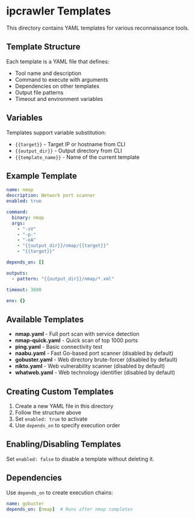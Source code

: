 # ipcrawler Templates

This directory contains YAML templates for various reconnaissance tools.

## Template Structure

Each template is a YAML file that defines:
- Tool name and description
- Command to execute with arguments
- Dependencies on other templates
- Output file patterns
- Timeout and environment variables

## Variables

Templates support variable substitution:
- `{{target}}` - Target IP or hostname from CLI
- `{{output_dir}}` - Output directory from CLI
- `{{template_name}}` - Name of the current template

## Example Template

```yaml
name: nmap
description: Network port scanner
enabled: true

command:
  binary: nmap
  args:
    - "-sV"
    - "-p-"
    - "-oA"
    - "{{output_dir}}/nmap/{{target}}"
    - "{{target}}"

depends_on: []

outputs:
  - pattern: "{{output_dir}}/nmap/*.xml"

timeout: 3600

env: {}
```

## Available Templates

- **nmap.yaml** - Full port scan with service detection
- **nmap-quick.yaml** - Quick scan of top 1000 ports
- **ping.yaml** - Basic connectivity test
- **naabu.yaml** - Fast Go-based port scanner (disabled by default)
- **gobuster.yaml** - Web directory brute-forcer (disabled by default)
- **nikto.yaml** - Web vulnerability scanner (disabled by default)
- **whatweb.yaml** - Web technology identifier (disabled by default)

## Creating Custom Templates

1. Create a new YAML file in this directory
2. Follow the structure above
3. Set `enabled: true` to activate
4. Use `depends_on` to specify execution order

## Enabling/Disabling Templates

Set `enabled: false` to disable a template without deleting it.

## Dependencies

Use `depends_on` to create execution chains:

```yaml
name: gobuster
depends_on: [nmap]  # Runs after nmap completes
```
